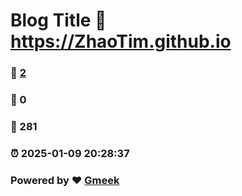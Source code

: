 # Blog Title :link: https://ZhaoTim.github.io 
### :page_facing_up: [2](https://ZhaoTim.github.io/tag.html) 
### :speech_balloon: 0 
### :hibiscus: 281 
### :alarm_clock: 2025-01-09 20:28:37 
### Powered by :heart: [Gmeek](https://github.com/Meekdai/Gmeek)

